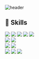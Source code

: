 
![header](https://capsule-render.vercel.app/api?type=venom&height=200&text=Hello%20World👋&fontSize=70&color=auto&stroke=auto)

## 🧱 Skills

<img src="https://img.shields.io/badge/HTML5-E34F26?style=for-the-badge&logo=html5&logoColor=white">  <!-- html5 -->
<img src="https://img.shields.io/badge/CSS3-1572B6?style=for-the-badge&logo=css3&logoColor=white">  <!-- css3 -->
<img src="https://img.shields.io/badge/JavaScript-F7DF1E?style=for-the-badge&logo=JavaScript&logoColor=white">  <!-- JavaScript -->
<img src="https://img.shields.io/badge/jQuery-0769AD?style=for-the-badge&logo=jquery&logoColor=white">  <!-- jquery -->
<img src="https://img.shields.io/badge/Bootstrap-563D7C?style=for-the-badge&logo=bootstrap&logoColor=white">  <!-- bootstrap --> <br/>
<img src="https://img.shields.io/badge/React-20232A?style=for-the-badge&logo=react&logoColor=61DAFB">  <!-- react -->
<img src="https://img.shields.io/badge/Vue.js-35495E?style=for-the-badge&logo=vue.js&logoColor=4FC08D">  <!-- vue.js --> <br/>
<img src="https://img.shields.io/badge/MySQL-00000F?style=for-the-badge&logo=mysql&logoColor=white">  <!-- mysql -->
<img src="https://img.shields.io/badge/PHP-777BB4?style=for-the-badge&logo=php&logoColor=white">  <!-- php --><br/>
<img src="https://img.shields.io/badge/MariaDB-003545?style=for-the-badge&logo=mariadb&logoColor=white">  <!-- mariadb -->
<img src="https://img.shields.io/badge/Firebase-039BE5?style=for-the-badge&logo=Firebase&logoColor=white">  <!-- Firebase -->
<img src="https://img.shields.io/badge/Figma-F24E1E?style=for-the-badge&logo=figma&logoColor=white">  <!-- figma -->

<!-- -->

<!--  ## 🧱 Tech Stack

  <img src="https://img.shields.io/badge/CSS3-1572B6?style=flat-square&logo=CSS3&logoColor=white">
  <img src="https://img.shields.io/badge/HTML5-E34F26?style=flat-square&logo=HTML5&logoColor=white">
  <img src="https://img.shields.io/badge/jQuery-0769AD?style=flat-square&logo=jQuery&logoColor=white">
  <img src="https://img.shields.io/badge/Javascript-F7DF1E?style=flat-square&logo=Javascript&logoColor=white">
  <br/><img src="https://img.shields.io/badge/Bootstrap-7952B3?style=flat-square&logo=Bootstrap&logoColor=white">
  <img src="https://img.shields.io/badge/MySQL-4479A1?style=flat-square&logo=MySQL&logoColor=white">
  <img src="https://img.shields.io/badge/React-61DAFB?style=flat-square&logo=React&logoColor=white">
  <img src="https://img.shields.io/badge/Firebase-FFCA28?style=flat-quare&logo=Firebase&logoColor=white">
  <img src="https://img.shields.io/badge/Figma-F24E1E?style=flat-square&logo=Figma&logoColor=white">
  <img src="https://img.shields.io/badge/Git-F05032?style=flat-square&logo=Git&logoColor=white">
  <img src="https://img.shields.io/badge/Github-181717?style=flat-square&logo=Github&logoColor=white">
  <br/>
  <br/>
-->














<!--
**ru0dn7/ru0dn7** is a ✨ _special_ ✨ repository because its `README.md` (this file) appears on your GitHub profile.

Here are some ideas to get you started:

- 🔭 I’m currently working on ...
- 🌱 I’m currently learning ...
- 👯 I’m looking to collaborate on ...
- 🤔 I’m looking for help with ...
- 💬 Ask me about ...
- 📫 How to reach me: ...
- 😄 Pronouns: ...
- ⚡ Fun fact: ...

방문자 수 뱃지
[![hits](https://myhits.vercel.app/api/hit/https%3A%2F%2Fgithub.com%2Fru0dn7?color=blue&label=hits&size=medium)](https://myhits.vercel.app)

-->
